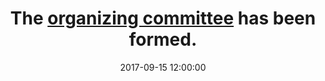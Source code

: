 ---
title: The <a href="/organizing-committee.html">organizing committee</a> has been formed.
date: 2017-09-15 12:00:00
---